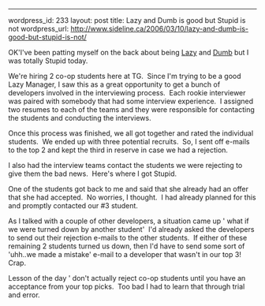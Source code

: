 --- 
wordpress_id: 233
layout: post
title: Lazy and Dumb is good but Stupid is not
wordpress_url: http://www.sideline.ca/2006/03/10/lazy-and-dumb-is-good-but-stupid-is-not/

<p>OK'I've been patting myself on the back about being <a href="http://www.sideline.ca/2006/03/02/sure-youre-lazy-and-dumb-but-what-about-incompetent-and-forgetful">Lazy</a> and <a href="http://www.sideline.ca/2006/03/10/a-dumb-manager-is-your-best-friend/">Dumb</a> but I was totally Stupid today.</p>
<p>We're hiring 2 co-op students here at TG.  Since I'm trying to be a good Lazy Manager, I saw this as a great opportunity to get a bunch of developers involved in the interviewing process.  Each rookie interviewer was paired with somebody that had some interview experience.  I assigned two resumes to each of the teams and they were responsible for contacting the students and conducting the interviews.</p>
<p>Once this process was finished, we all got together and rated the individual students.  We ended up with three potential recruits.  So, I sent off e-mails to the top 2 and kept the third in reserve in case we had a rejection.</p>
<p>I also had the interview teams contact the students we were rejecting to give them the bad news.  Here's where I got Stupid.</p>
<p>One of the students got back to me and said that she already had an offer that she had accepted.  No worries, I thought.  I had already planned for this and promptly contacted our #3 student.</p>
<p>As I talked with a couple of other developers, a situation came up ' what if we were turned down by another student'  I'd already asked the developers to send out their rejection e-mails to the other students.  If either of these remaining 2 students turned us down, then I'd have to send some sort of 'uhh..we made a mistake' e-mail to a developer that wasn't in our top 3!  Crap.</p>
<p>Lesson of the day ' don't actually reject co-op students until you have an acceptance from your top picks.  Too bad I had to learn that through trial and error.  </p>
